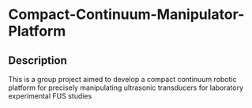 # Compact-Continuum-Manipulator-Platform
## Description
This is a group project aimed to develop a compact continuum robotic platform for precisely manipulating ultrasonic transducers for laboratory experimental FUS studies
